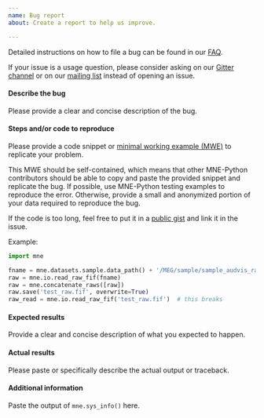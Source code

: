 ```yaml
---
name: Bug report
about: Create a report to help us improve.

---
```


Detailed instructions on how to file a bug can be found in our [FAQ](https://martinos.org/mne/stable/faq.html#i-think-i-found-a-bug-what-do-i-do).

If your issue is a usage question, please consider asking on our [Gitter channel](https://gitter.im/mne-tools/mne-python) or on our [mailing list](https://mail.nmr.mgh.harvard.edu/mailman/listinfo/mne_analysis) instead of opening an issue.


#### Describe the bug
Please provide a clear and concise description of the bug.


#### Steps and/or code to reproduce
Please provide a code snippet or [minimal working example (MWE)](https://en.wikipedia.org/wiki/Minimal_Working_Example)
to replicate your problem. 

This MWE should be self-contained, which means that other MNE-Python contributors
should be able to copy and paste the provided snippet and replicate the bug. 
If possible, use MNE-Python testing examples to reproduce the error. Otherwise,
provide a small and anonymized portion of your data required to reproduce the bug.

If the code is too long, feel free to put it in a [public gist](https://gist.github.com) and link
it in the issue.

Example:

```Python
import mne

fname = mne.datasets.sample.data_path() + '/MEG/sample/sample_audvis_raw.fif'
raw = mne.io.read_raw_fif(fname)
raw = mne.concatenate_raws([raw])
raw.save('test_raw.fif', overwrite=True)
raw_read = mne.io.read_raw_fif('test_raw.fif')  # this breaks
```


#### Expected results
Provide a clear and concise description of what you expected to happen.


#### Actual results
Please paste or specifically describe the actual output or traceback. 


#### Additional information
Paste the output of `mne.sys_info()` here.
